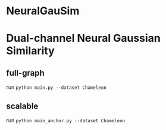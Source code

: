 # NeuralGauSim

# Dual-channel Neural Gaussian Similarity

## full-graph 
run `python main.py --dataset Chameleon`

## scalable
run `python main_anchor.py --dataset Chameleon`
